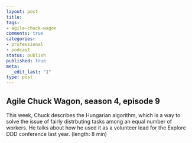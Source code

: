 ```yaml
---
layout: post
title: 
tags:
- agile-chuck-wagon
comments: true
categories:
- professional
- podcast
status: publish
published: true
meta:
  _edit_last: "1"
type: post
---
```


## Agile Chuck Wagon, season 4, episode 9

This week, Chuck describes the Hungarian algorithm, which is a way to solve the issue of fairly distrbuting tasks among an equal number of workers. He talks about how he used it as a volunteer lead for the Explore DDD conference last year. (length: 8 min)
